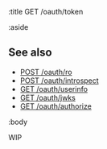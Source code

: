 :title GET /oauth/token

:aside

## See also

* [POST /oauth/ro](/oauth/ro/)
* [POST /oauth/introspect](/oauth/introspect/)
* [GET /oauth/userinfo](/oauth/userinfo/)
* [GET /oauth/jwks](/oauth/jwks/)
* [GET /oauth/authorize](/oauth/authorize/)

:body

WIP